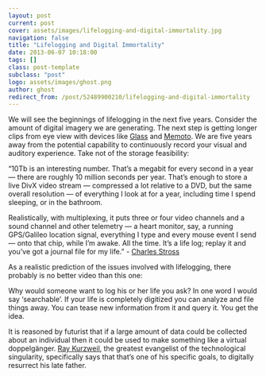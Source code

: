 ```yaml
---
layout: post
current: post
cover: assets/images/lifelogging-and-digital-immortality.jpg
navigation: false
title: "Lifelogging and Digital Immortality"
date: 2013-06-07 10:18:00
tags: []
class: post-template
subclass: "post"
logo: assets/images/ghost.png
author: ghost
redirect_from: /post/52489900210/lifelogging-and-digital-immortality
---
```


We will see the beginnings of lifelogging in the next five years. Consider the amount of digital imagery we are generating. The next step is getting longer clips from eye view with devices like [Glass](https://href.li/?http://www.google.com/glass/start/how-it-feels/) and [Memoto](https://href.li/?https://www.youtube.com/watch?v=QsXeMrqNG9c). We are five years away from the potential capability to continuously record your visual and auditory experience. Take not of the storage feasibility:

“10Tb is an interesting number. That’s a megabit for every second in a year — there are roughly 10 million seconds per year. That’s enough to store a live DivX video stream — compressed a lot relative to a DVD, but the same overall resolution — of everything I look at for a year, including time I spend sleeping, or in the bathroom.

Realistically, with multiplexing, it puts three or four video channels and a sound channel and other telemetry — a heart monitor, say, a running GPS/Galileo location signal, everything I type and every mouse event I send — onto that chip, while I’m awake. All the time. It’s a life log; replay it and you’ve got a journal file for my life.” - [Charles Stross](https://href.li/?http://www.antipope.org/charlie/blog-static/2007/05/shaping_the_future.html)

As a realistic prediction of the issues involved with lifelogging, there probably is no better video than this one:

Why would someone want to log his or her life you ask? In one word I would say ‘searchable’. If your life is completely digitized you can analyze and file things away. You can tease new information from it and query it. You get the idea.

It is reasoned by futurist that if a large amount of data could be collected about an individual then it could be used to make something like a virtual doppelgänger. [Ray Kurzweil](https://href.li/?http://en.wikipedia.org/wiki/Ray_Kurzweil), the greatest evangelist of the technological singularity, specifically says that that’s one of his specific goals, to digitally resurrect his late father.
